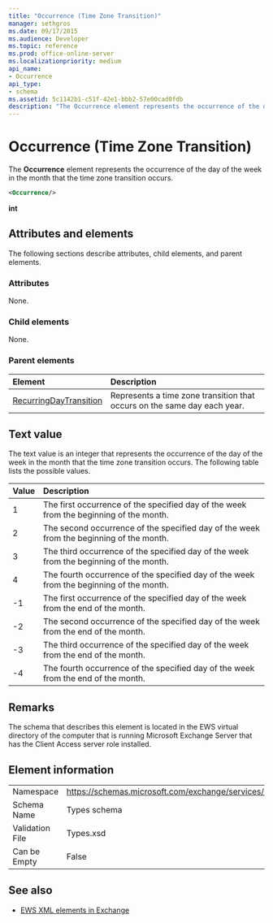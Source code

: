 ```yaml
---
title: "Occurrence (Time Zone Transition)"
manager: sethgros
ms.date: 09/17/2015
ms.audience: Developer
ms.topic: reference
ms.prod: office-online-server
ms.localizationpriority: medium
api_name:
- Occurrence
api_type:
- schema
ms.assetid: 5c1142b1-c51f-42e1-bbb2-57e00cad0fdb
description: "The Occurrence element represents the occurrence of the day of the week in the month that the time zone transition occurs."
---
```


# Occurrence (Time Zone Transition)

The **Occurrence** element represents the occurrence of the day of the week in the month that the time zone transition occurs. 
  
```xml
<Occurrence/>
```

**int**

## Attributes and elements

The following sections describe attributes, child elements, and parent elements.
  
### Attributes

None.
  
### Child elements

None.
  
### Parent elements

|**Element**|**Description**|
|:-----|:-----|
|[RecurringDayTransition](recurringdaytransition.md) <br/> |Represents a time zone transition that occurs on the same day each year.  <br/> |
   
## Text value

The text value is an integer that represents the occurrence of the day of the week in the month that the time zone transition occurs. The following table lists the possible values.
  
|**Value**|**Description**|
|:-----|:-----|
|1  <br/> |The first occurrence of the specified day of the week from the beginning of the month.  <br/> |
|2  <br/> |The second occurrence of the specified day of the week from the beginning of the month.  <br/> |
|3  <br/> |The third occurrence of the specified day of the week from the beginning of the month.  <br/> |
|4  <br/> |The fourth occurrence of the specified day of the week from the beginning of the month.  <br/> |
|-1  <br/> |The first occurrence of the specified day of the week from the end of the month.  <br/> |
|-2  <br/> |The second occurrence of the specified day of the week from the end of the month.  <br/> |
|-3  <br/> |The third occurrence of the specified day of the week from the end of the month.  <br/> |
|-4  <br/> |The fourth occurrence of the specified day of the week from the end of the month.  <br/> |
   
## Remarks

The schema that describes this element is located in the EWS virtual directory of the computer that is running Microsoft Exchange Server that has the Client Access server role installed.
  
## Element information

|||
|:-----|:-----|
|Namespace  <br/> |https://schemas.microsoft.com/exchange/services/2006/types  <br/> |
|Schema Name  <br/> |Types schema  <br/> |
|Validation File  <br/> |Types.xsd  <br/> |
|Can be Empty  <br/> |False  <br/> |
   
## See also

- [EWS XML elements in Exchange](ews-xml-elements-in-exchange.md)

